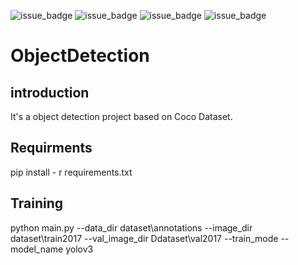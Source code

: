 ![issue_badge](https://img.shields.io/badge/window-10-blue)
![issue_badge](https://img.shields.io/badge/python-3.6-blue)
![issue_badge](https://img.shields.io/badge/tensorflow-2.3-blue)
![issue_badge](https://img.shields.io/badge/multi--gpu-falied-red)

# ObjectDetection

## introduction
  
  It's a object detection project based on Coco Dataset.
  
## Requirments

  pip install - r requirements.txt
  
## Training

  python main.py --data_dir dataset\annotations --image_dir dataset\train2017 --val_image_dir Ddataset\val2017 --train_mode --model_name yolov3
  


